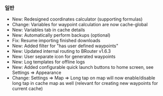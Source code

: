 ### 일반

- New: Redesigned coordinates calculator (supporting formulas)
- Change: Variables for waypoint calculation are now cache-global
- New: Variables tab in cache details
- New: Automatically perform backups (optional)
- Fix: Resume importing finished downloads
- New: Added filter for "has user defined waypoints"
- New: Updated internal routing to BRouter v1.6.3
- New: User separate icon for generated waypoints
- New: Log templates for offline logs
- New: Added configurable quick launch buttons to home screen, see Settings => Appearance
- Change: Settings => Map => Long tap on map will now enable/disable long tap in cache map as well (relevant for creating new waypoints for current cache)
